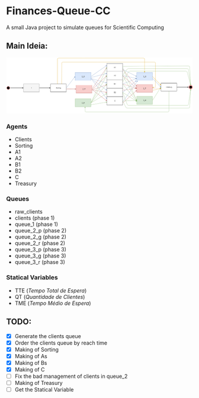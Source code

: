 ﻿# Finances-Queue-CC
A small Java project to simulate queues for Scientific Computing

## Main Ideia:

![diagram](diagram.png)

### Agents
- Clients
- Sorting
- A1
- A2
- B1
- B2
- C
- Treasury

### Queues
- raw_clients
- clients (phase 1)
- queue_1 (phase 1)
- queue_2_p (phase 2)
- queue_2_g (phase 2)
- queue_2_r (phase 2)
- queue_3_p (phase 3)
- queue_3_g (phase 3)
- queue_3_r (phase 3)

### Statical Variables
- TTE (_Tempo Total de Espera_)
- QT (_Quantidade de Clientes_)
- TME (_Tempo Médio de Espera_)

## TODO:

- [x] Generate the clients queue
- [x] Order the clients queue by reach time
- [x] Making of Sorting
- [x] Making of As
- [x] Making of Bs
- [x] Making of C
- [ ] Fix the bad management of clients in queue_2
- [ ] Making of Treasury
- [ ] Get the Statical Variable
